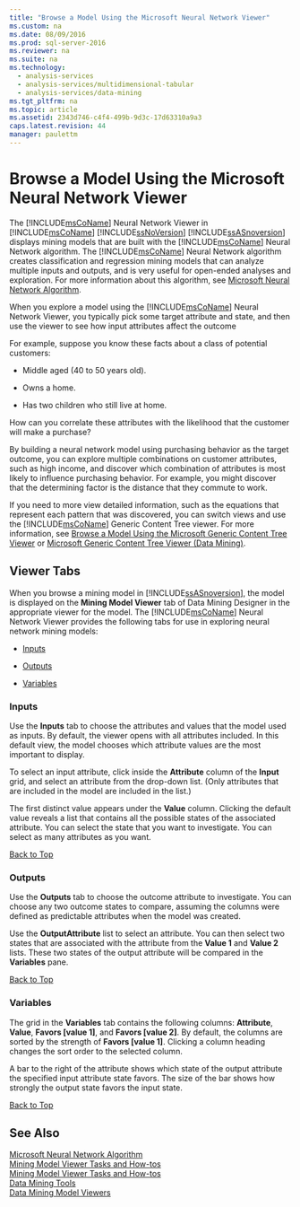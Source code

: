 ```yaml
---
title: "Browse a Model Using the Microsoft Neural Network Viewer"
ms.custom: na
ms.date: 08/09/2016
ms.prod: sql-server-2016
ms.reviewer: na
ms.suite: na
ms.technology: 
  - analysis-services
  - analysis-services/multidimensional-tabular
  - analysis-services/data-mining
ms.tgt_pltfrm: na
ms.topic: article
ms.assetid: 2343d746-c4f4-499b-9d3c-17d63310a9a3
caps.latest.revision: 44
manager: paulettm
---
```

# Browse a Model Using the Microsoft Neural Network Viewer
The [!INCLUDE[msCoName](../../Topics/TopicNameContainA/tokens/msCoName_md.md)] Neural Network Viewer in [!INCLUDE[msCoName](../../Topics/TopicNameContainA/tokens/msCoName_md.md)] [!INCLUDE[ssNoVersion](../../Topics/TopicNameContainA/tokens/ssNoVersion_md.md)] [!INCLUDE[ssASnoversion](../../Topics/TopicNameContainA/tokens/ssASnoversion_md.md)] displays mining models that are built with the [!INCLUDE[msCoName](../../Topics/TopicNameContainA/tokens/msCoName_md.md)] Neural Network algorithm. The [!INCLUDE[msCoName](../../Topics/TopicNameContainA/tokens/msCoName_md.md)] Neural Network algorithm creates classification and regression mining models that can analyze multiple inputs and outputs, and is very useful for open-ended analyses and exploration. For more information about this algorithm, see [Microsoft Neural Network Algorithm](../../Topics/TopicNameNotContainA/Microsoft-Neural-Network-Algorithm.md).  
  
 When you explore a model using the [!INCLUDE[msCoName](../../Topics/TopicNameContainA/tokens/msCoName_md.md)] Neural Network Viewer, you typically pick some target attribute and state, and then use the viewer to see how input attributes affect the outcome  
  
 For example, suppose you know these facts about a class of potential customers:  
  
-   Middle aged (40 to 50 years old).  
  
-   Owns a home.  
  
-   Has two children who still live at home.  
  
 How can you correlate these attributes with the likelihood that the customer will make a purchase?  
  
 By building a neural network model using purchasing behavior as the target outcome, you can explore multiple combinations on customer attributes, such as high income, and discover which combination of attributes is most likely to influence purchasing behavior. For example, you might discover that the determining factor is the distance that they commute to work.  
  
 If you need to more view detailed information, such as the equations that represent each pattern that was discovered, you can switch views and use the [!INCLUDE[msCoName](../../Topics/TopicNameContainA/tokens/msCoName_md.md)] Generic Content Tree viewer. For more information, see [Browse a Model Using the Microsoft Generic Content Tree Viewer](../../Topics/TopicNameContainA/Browse-a-Model-Using-the-Microsoft-Generic-Content-Tree-Viewer.md) or [Microsoft Generic Content Tree Viewer (Data Mining)](../../Topics/TopicNameNotContainA/Microsoft-Generic-Content-Tree-Viewer--Data-Mining-.md).  
  
##  <a name="BKMK_ViewerTabs"></a> Viewer Tabs  
 When you browse a mining model in [!INCLUDE[ssASnoversion](../../Topics/TopicNameContainA/tokens/ssASnoversion_md.md)], the model is displayed on the **Mining Model Viewer** tab of Data Mining Designer in the appropriate viewer for the model. The [!INCLUDE[msCoName](../../Topics/TopicNameContainA/tokens/msCoName_md.md)] Neural Network Viewer provides the following tabs for use in exploring neural network mining models:  
  
-   [Inputs](#BKMK_Inputs)  
  
-   [Outputs](#BKMK_Outputs)  
  
-   [Variables](#BKMK_Characteristics)  
  
###  <a name="BKMK_Inputs"></a> Inputs  
 Use the **Inputs** tab to choose the attributes and values that the model used as inputs. By default, the viewer opens with all attributes included. In this default view, the model chooses which attribute values are the most important to display.  
  
 To select an input attribute, click inside the **Attribute** column of the **Input** grid, and select an attribute from the drop-down list. (Only attributes that are included in the model are included in the list.)  
  
 The first distinct value appears under the **Value** column. Clicking the default value reveals a list that contains all the possible states of the associated attribute. You can select the state that you want to investigate. You can select as many attributes as you want.  
  
 [Back to Top](#BKMK_ViewerTabs)  
  
###  <a name="BKMK_Outputs"></a> Outputs  
 Use the **Outputs** tab to choose the outcome attribute to investigate. You can choose any two outcome states to compare, assuming the columns were defined as predictable attributes when the model was created.  
  
 Use the **OutputAttribute** list to select an attribute. You can then select two states that are associated with the attribute from the **Value 1** and **Value 2** lists. These two states of the output attribute will be compared in the **Variables** pane.  
  
 [Back to Top](#BKMK_ViewerTabs)  
  
###  <a name="BKMK_Characteristics"></a> Variables  
 The grid in the **Variables** tab contains the following columns: **Attribute**, **Value**, **Favors [value 1]**, and **Favors [value 2]**. By default, the columns are sorted by the strength of **Favors [value 1]**. Clicking a column heading changes the sort order to the selected column.  
  
 A bar to the right of the attribute shows which state of the output attribute the specified input attribute state favors. The size of the bar shows how strongly the output state favors the input state.  
  
 [Back to Top](#BKMK_ViewerTabs)  
  
## See Also  
 [Microsoft Neural Network Algorithm](../../Topics/TopicNameNotContainA/Microsoft-Neural-Network-Algorithm.md)   
 [Mining Model Viewer Tasks and How-tos](../../Topics/TopicNameNotContainA/Mining-Model-Viewer-Tasks-and-How-tos.md)   
 [Mining Model Viewer Tasks and How-tos](../../Topics/TopicNameNotContainA/Mining-Model-Viewer-Tasks-and-How-tos.md)   
 [Data Mining Tools](../../Topics/TopicNameNotContainA/Data-Mining-Tools.md)   
 [Data Mining Model Viewers](../../Topics/TopicNameNotContainA/Data-Mining-Model-Viewers.md)